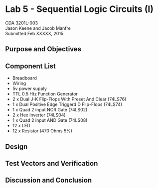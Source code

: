 # Lab 5 - Sequential Logic Circuits (I)
CDA 3201L-003   
Jason Keene and Jacob Manfre   
Submitted Feb XXXXX, 2015


## Purpose and Objectives

## Component List

 - Breadboard
 - Wiring
 - 5v power supply
 - TTL 0.5 Htz Function Generator
 - 2 x Dual J-K Flip-Flops With Preset And Clear (74LS76)
 - 1 x Dual Positive Edge Triggerd D Flip-Flops (74LS74)
 - 1 x Quad 2 input NOR Gate (74LS02)
 - 2 x Hex Inverter (74LS04)
 - 1 x Quad 2 input AND Gate (74LS08)
 - 12 x LED
 - 12 x Resistor (470 Ohms 5%)

## Design

## Test Vectors and Verification

## Discussion and Conclusion
